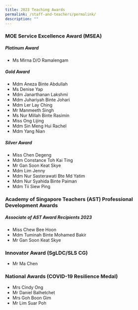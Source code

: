 ```yaml
---
title: 2023 Teaching Awards
permalink: /staff-and-teachers/permalink/
description: ""
---
```

### MOE Service Excellence Award (MSEA)

##### **Platinum Award**

*  Ms Mirna D/O Ramalengam

##### **Gold Award**
*  Mdm Aneza Binte Abdullah
*  Ms Denise Yap
*  Mdm Janarthanan Lakshmi
*  Mdm Juhariyah Binte Johari
*  Mdm Ler Lay Ching
*  Mr Manmeeth Singh
*  Ms Nur Millah Binte Rasimin
*  Miss Ong Lijing
*  Mdm Sin Meng Hui Rachel
*  Mdm Yang Nian

##### **Silver Award**
*  Miss Chen Degeng
*  Mdm Constance Toh Kai Ting
*  Mr Gan Soon Keat Skye
*  Mdm Lim Jenny
*  Mdm Nur Sasterawati Bte Md Yatim
*  Mdm Nur Syahida Binte Paiman
*  Mdm Tii Siew Ping

### Academy of Singapore Teachers (AST) Professional Development Awards

##### **Associate of AST Award Recipients 2023**
*  Miss Chew Bee Hoon
*  Mdm Tuminah Binte Mohamed Bakir
*  Mr Gan Soon Keat Skye

### Innovator Award (SgLDC/SLS CG)

*  Mr Ma Chen

### National Awards (COVID-19 Resilience Medal)

*  Mrs Cindy Ong
*  Mr Daniel Balhetchet
*  Mrs Goh Boon Gim
*  Mr Lim Suar Poh
